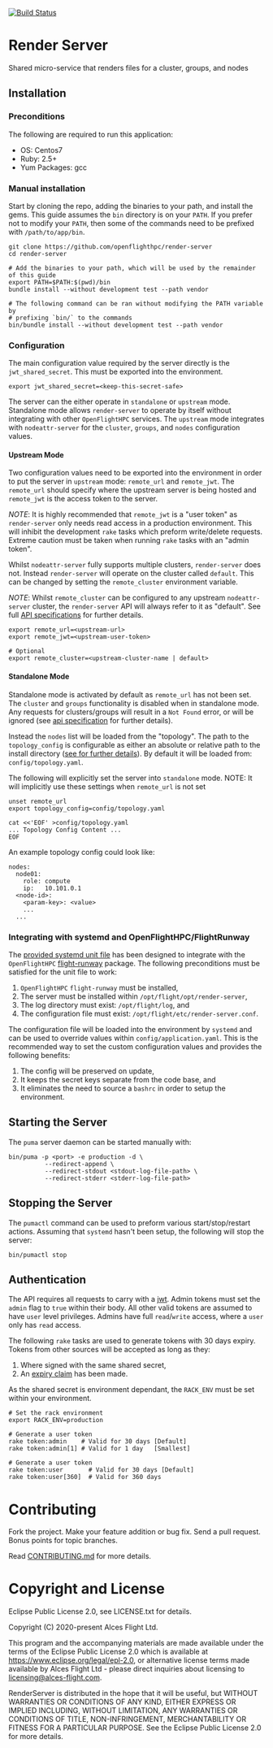 [![Build Status](https://travis-ci.org/openflighthpc/render-server.svg?branch=master)](https://travis-ci.org/openflighthpc/render-server)

# Render Server

Shared micro-service that renders files for a cluster, groups, and nodes

## Installation

### Preconditions

The following are required to run this application:

* OS:           Centos7
* Ruby:         2.5+
* Yum Packages: gcc

### Manual installation

Start by cloning the repo, adding the binaries to your path, and install the gems. This guide assumes the `bin` directory is on your `PATH`. If you prefer not to modify your `PATH`, then some of the commands need to be prefixed with `/path/to/app/bin`.

```
git clone https://github.com/openflighthpc/render-server
cd render-server

# Add the binaries to your path, which will be used by the remainder of this guide
export PATH=$PATH:$(pwd)/bin
bundle install --without development test --path vendor

# The following command can be ran without modifying the PATH variable by
# prefixing `bin/` to the commands
bin/bundle install --without development test --path vendor
```

### Configuration

The main configuration value required by the server directly is the `jwt_shared_secret`. This must be exported into the environment.

```
export jwt_shared_secret=<keep-this-secret-safe>
```

The server can the either operate in `standalone` or `upstream` mode. Standalone mode allows `render-server` to operate by itself without integrating with other `OpenFlightHPC` services. The `upstream` mode integrates with `nodeattr-server` for the `cluster`, `groups`, and `nodes` configuration values.

#### Upstream Mode

Two configuration values need to be exported into the environment in order to put the server in `upstream` mode: `remote_url` and `remote_jwt`. The `remote_url` should specify where the upstream server is being hosted and `remote_jwt` is the access token to the server.

*NOTE*: It is highly recommended that `remote_jwt` is a "user token" as `render-server` only needs read access in a production environment. This will inhibit the development `rake` tasks which preform write/delete requests. Extreme caution must be taken when running `rake` tasks with an "admin token".

Whilst `nodeattr-server` fully supports multiple clusters, `render-server` does not. Instead `render-server` will operate on the cluster called `default`. This can be changed by setting the `remote_cluster` environment variable.

*NOTE*: Whilst `remote_cluster` can be configured to any upstream `nodeattr-server` cluster, the `render-server` API will always refer to it as "default". See full [API specifications](docs/routes.md) for further details.

```
export remote_url=<upstream-url>
export remote_jwt=<upstream-user-token>

# Optional
export remote_cluster=<upstream-cluster-name | default>
```

#### Standalone Mode

Standalone mode is activated by default as `remote_url` has not been set. The `cluster` and `groups` functionality is disabled when in standalone mode. Any requests for clusters/groups will result in a `Not Found` error, or will be ignored (see [api specification](docs/routes.md) for further details).

Instead the `nodes` list will be loaded from the "topology". The path to the `topology_config` is configurable as either an absolute or relative path to the install directory ([see for further details](config/application.yaml.reference)). By default it will be loaded from: `config/topology.yaml`.

The following will explicitly set the server into `standalone` mode.
NOTE: It will implicitly use these settings when `remote_url` is not set

```
unset remote_url
export topology_config=config/topology.yaml

cat <<'EOF' >config/topology.yaml
... Topology Config Content ...
EOF
```

An example topology config could look like:

```
nodes:
  node01:
    role: compute
    ip:   10.101.0.1
  <node-id>:
    <param-key>: <value>
    ...
  ...
```

### Integrating with systemd and OpenFlightHPC/FlightRunway

The [provided systemd unit file](support/render-server.service) has been designed to integrate with the `OpenFlightHPC` [flight-runway](https://github.com/openflighthpc/flight-runway) package. The following preconditions must be satisfied for the unit file to work:
1. `OpenFlightHPC` `flight-runway` must be installed,
2. The server must be installed within `/opt/flight/opt/render-server`,
3. The log directory must exist: `/opt/flight/log`, and
4. The configuration file must exist: `/opt/flight/etc/render-server.conf`.

The configuration file will be loaded into the environment by `systemd` and can be used to override values within `config/application.yaml`. This is the recommended way to set the custom configuration values and provides the following benefits:
1. The config will be preserved on update,
2. It keeps the secret keys separate from the code base, and
3. It eliminates the need to source a `bashrc` in order to setup the environment.

## Starting the Server

The `puma` server daemon can be started manually with:

```
bin/puma -p <port> -e production -d \
          --redirect-append \
          --redirect-stdout <stdout-log-file-path> \
          --redirect-stderr <stderr-log-file-path>
```

## Stopping the Server

The `pumactl` command can be used to preform various start/stop/restart actions. Assuming that `systemd` hasn't been setup, the following will stop the server:

```
bin/pumactl stop
```

## Authentication

The API requires all requests to carry with a [jwt](https://jwt.io). Admin tokens must set the `admin` flag to `true` within their body. All other valid tokens are assumed to have `user` level privileges. Admins have full `read`/`write` access, where a `user` only has `read` access.

The following `rake` tasks are used to generate tokens with 30 days expiry. Tokens from other sources will be accepted as long as they:
1. Where signed with the same shared secret,
2. An [expiry claim](https://tools.ietf.org/html/rfc7519#section-4.1.4) has been made.

As the shared secret is environment dependant, the `RACK_ENV` must be set within your environment.

```
# Set the rack environment
export RACK_ENV=production

# Generate a user token
rake token:admin    # Valid for 30 days [Default]
rake token:admin[1] # Valid for 1 day   [Smallest]

# Generate a user token
rake token:user       # Valid for 30 days [Default]
rake token:user[360]  # Valid for 360 days
```

# Contributing

Fork the project. Make your feature addition or bug fix. Send a pull
request. Bonus points for topic branches.

Read [CONTRIBUTING.md](CONTRIBUTING.md) for more details.

# Copyright and License

Eclipse Public License 2.0, see LICENSE.txt for details.

Copyright (C) 2020-present Alces Flight Ltd.

This program and the accompanying materials are made available under the terms of the Eclipse Public License 2.0 which is available at https://www.eclipse.org/legal/epl-2.0, or alternative license terms made available by Alces Flight Ltd - please direct inquiries about licensing to licensing@alces-flight.com.

RenderServer is distributed in the hope that it will be useful, but WITHOUT WARRANTIES OR CONDITIONS OF ANY KIND, EITHER EXPRESS OR IMPLIED INCLUDING, WITHOUT LIMITATION, ANY WARRANTIES OR CONDITIONS OF TITLE, NON-INFRINGEMENT, MERCHANTABILITY OR FITNESS FOR A PARTICULAR PURPOSE. See the Eclipse Public License 2.0 for more details.
